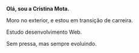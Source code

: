 <p><strong>Olá, sou a Cristina Mota.</strong><p/>
<p>Moro no exterior, e estou em transição de carreira.</p>
<p>Estudo desenvolvimento Web.</p>
<p>Sem pressa, mas sempre evoluindo.</p>


          
          

